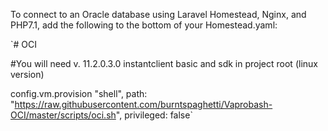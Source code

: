 To connect to an Oracle database using Laravel Homestead, Nginx, and PHP7.1, add the following to the bottom of your Homestead.yaml:

  `# OCI

  #You will need v. 11.2.0.3.0 instantclient basic and sdk in project root (linux version)

  config.vm.provision "shell", path: "https://raw.githubusercontent.com/burntspaghetti/Vaprobash-OCI/master/scripts/oci.sh", privileged: false`
